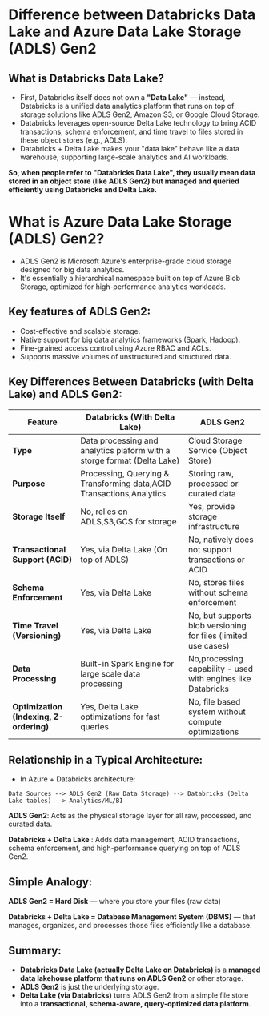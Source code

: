 # Difference between Databricks Data Lake and Azure Data Lake Storage (ADLS) Gen2

## What is Databricks Data Lake?

* First, Databricks itself does not own a **"Data Lake"** — instead, Databricks is a unified data analytics platform that runs on top of storage solutions like ADLS Gen2, Amazon S3, or Google Cloud Storage.
* Databricks leverages open-source Delta Lake technology to bring ACID transactions, schema enforcement, and time travel to files stored in these object stores (e.g., ADLS).
* Databricks + Delta Lake makes your "data lake" behave like a data warehouse, supporting large-scale analytics and AI workloads.

<b>So, when people refer to **"Databricks Data Lake"**, they usually mean data stored in an object store (like ADLS Gen2) but managed and queried efficiently using Databricks and Delta Lake.</b>

# What is Azure Data Lake Storage (ADLS) Gen2?
* ADLS Gen2 is Microsoft Azure's enterprise-grade cloud storage designed for big data analytics.
* It's essentially a hierarchical namespace built on top of Azure Blob Storage, optimized for high-performance analytics workloads.

## Key features of ADLS Gen2:
* Cost-effective and scalable storage.
* Native support for big data analytics frameworks (Spark, Hadoop).
* Fine-grained access control using Azure RBAC and ACLs.
* Supports massive volumes of unstructured and structured data.

## Key Differences Between Databricks (with Delta Lake) and ADLS Gen2:
|   Feature    | Databricks (With Delta Lake)   | ADLS Gen2 |
|--------------|------------------------|-------------------|
| **Type**     | Data processing and analytics plaform with a storge format (Delta Lake)   | Cloud Storage Service (Object Store)    |
| **Purpose**  | Processing, Querying & Transforming data,ACID Transactions,Analytics      | Storing raw, processed or curated data  |
| **Storage Itself**    | No, relies on ADLS,S3,GCS for storage   |Yes, provide storage infrastructure   |
| **Transactional Support (ACID)**    | Yes, via Delta Lake (On top of ADLS)   |No, natively does not support transactions or ACID   |
| **Schema Enforcement**    | Yes, via Delta Lake    |No, stores files without schema enforcement   |
| **Time Travel (Versioning)**    | Yes, via Delta Lake    |No, but supports blob versioning for files (limited use cases)  |
| **Data Processing**    | Built-in Spark Engine for large scale data processing   |No,processing capability - used with engines like Databricks |
| **Optimization (Indexing, Z-ordering)**    | Yes, Delta Lake optimizations for fast queries   |No, file based system without compute optimizations|

## Relationship in a Typical Architecture:

* In Azure + Databricks architecture:
```
Data Sources --> ADLS Gen2 (Raw Data Storage) --> Databricks (Delta Lake tables) --> Analytics/ML/BI
```
**ADLS Gen2**: Acts as the physical storage layer for all raw, processed, and curated data.

**Databricks + Delta Lake** : Adds data management, ACID transactions, schema enforcement, and high-performance querying on top of ADLS Gen2.

## Simple Analogy:
**ADLS Gen2 = Hard Disk** — where you store your files (raw data)

**Databricks + Delta Lake = Database Management System (DBMS)** — that manages, organizes, and processes those files efficiently like a database.


## Summary:
* **Databricks Data Lake (actually Delta Lake on Databricks)** is a **managed data lakehouse platform that runs on ADLS Gen2** or other storage.
* **ADLS Gen2** is just the underlying storage.
* **Delta Lake (via Databricks)** turns ADLS Gen2 from a simple file store into a **transactional, schema-aware, query-optimized data platform**.
